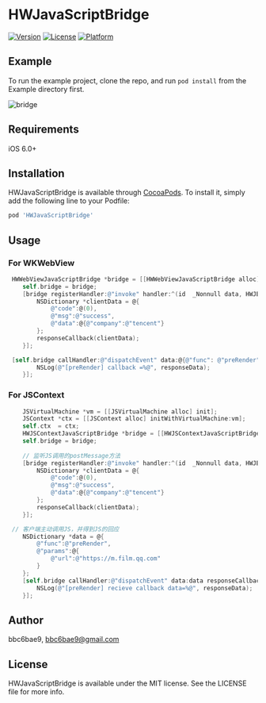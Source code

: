 # HWJavaScriptBridge

[![Version](https://img.shields.io/cocoapods/v/HWJavaScriptBridge.svg?style=flat)](https://cocoapods.org/pods/HWJavaScriptBridge)
[![License](https://img.shields.io/cocoapods/l/HWJavaScriptBridge.svg?style=flat)](https://cocoapods.org/pods/HWJavaScriptBridge)
[![Platform](https://img.shields.io/cocoapods/p/HWJavaScriptBridge.svg?style=flat)](https://cocoapods.org/pods/HWJavaScriptBridge)

## Example

To run the example project, clone the repo, and run `pod install` from the Example directory first.

![bridge](./bridge.png)

## Requirements

iOS 6.0+

## Installation

HWJavaScriptBridge is available through [CocoaPods](https://cocoapods.org). To install
it, simply add the following line to your Podfile:

```ruby
pod 'HWJavaScriptBridge'
```

## Usage

### For  WKWebView
```objective-c
 HWWebViewJavaScriptBridge *bridge = [[HWWebViewJavaScriptBridge alloc] initWithWebView:self.webView];
    self.bridge = bridge;
    [bridge registerHandler:@"invoke" handler:^(id  _Nonnull data, HWJBResponseCallback  _Nonnull responseCallback) {
        NSDictionary *clientData = @{
            @"code":@(0),
            @"msg":@"success",
            @"data":@{@"company":@"tencent"}
        };
        responseCallback(clientData);
    }];
```
```objective-c
 [self.bridge callHandler:@"dispatchEvent" data:@{@"func": @"preRender"} responseCallback:^(id  _Nonnull responseData) {
        NSLog(@"[preRender] callback =%@", responseData);
    }];
```
### For  JSContext

```objective-c
    JSVirtualMachine *vm = [[JSVirtualMachine alloc] init];
    JSContext *ctx = [[JSContext alloc] initWithVirtualMachine:vm];
    self.ctx  = ctx;
    HWJSContextJavaScriptBridge *bridge = [[HWJSContextJavaScriptBridge alloc] initWithJSContext:ctx];
    self.bridge = bridge;
    
    // 监听JS调用的postMessage方法
    [bridge registerHandler:@"invoke" handler:^(id  _Nonnull data, HWJBResponseCallback  _Nonnull responseCallback) {
        NSDictionary *clientData = @{
            @"code":@(0),
            @"msg":@"success",
            @"data":@{@"company":@"tencent"}
        };
        responseCallback(clientData);
    }];
```

```objective-c
 // 客户端主动调用JS，并得到JS的回应
    NSDictionary *data = @{
        @"func":@"preRender",
        @"params":@{
            @"url":@"https://m.film.qq.com"
        }
    };
    [self.bridge callHandler:@"dispatchEvent" data:data responseCallback:^(id responseData) {
        NSLog(@"[preRender] recieve callback data=%@", responseData);
    }];
```



## Author

bbc6bae9, bbc6bae9@gmail.com

## License

HWJavaScriptBridge is available under the MIT license. See the LICENSE file for more info.
